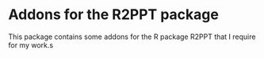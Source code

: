 # Addons for the R2PPT package

This package contains some addons for the R package R2PPT that I require for my work.s
